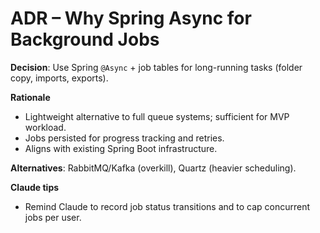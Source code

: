 # ADR – Why Spring Async for Background Jobs

**Decision**: Use Spring `@Async` + job tables for long-running tasks (folder copy, imports, exports).

**Rationale**
- Lightweight alternative to full queue systems; sufficient for MVP workload.
- Jobs persisted for progress tracking and retries.
- Aligns with existing Spring Boot infrastructure.

**Alternatives**: RabbitMQ/Kafka (overkill), Quartz (heavier scheduling).

**Claude tips**
- Remind Claude to record job status transitions and to cap concurrent jobs per user.
